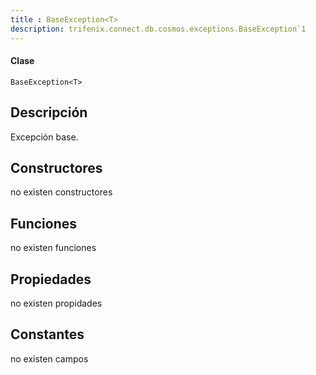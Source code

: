 ```yaml
---
title : BaseException<T>
description: trifenix.connect.db.cosmos.exceptions.BaseException`1
---
```




<CodeBlock slots = 'heading, code' repeat = '1' languages = 'C#' />

#### Clase
```
BaseException<T>
```

## Descripción
Excepción base.
## Constructores

no existen constructores


## Funciones

no existen funciones

## Propiedades

no existen propidades

## Constantes
no existen campos

